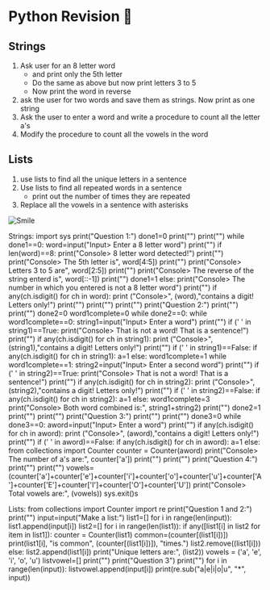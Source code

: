 # Python Revision :dragon_face:
## Strings
1. Ask user for an 8 letter word 
    * and print only the 5th letter
    *  Do the same as above but now print letters 3 to 5
    *  Now print the word in reverse
1. ask the user for two words and save them as strings. Now print as one string
2. Ask the user to enter a word and write a procedure to count all the letter a's
3. Modify the procedure to count all the vowels in the word

## Lists
1. use lists to find all the unique letters in a sentence
2. Use lists to find all repeated words in a sentence
    * print out the number of times they are repeated
3. Replace all the vowels in a sentence with asterisks

![Smile](http://www.kdnuggets.com/images/cartoon-deep-learning-2nd-place-coffeemaker.jpg)

Strings:
import sys
print("Question 1:")
done1=0
print("")
print("")
while done1==0:
	word=input("Input> Enter a 8 letter word")
	print("")
	if len(word)==8:
		print("Console> 8 letter word detected!")
		print("")
		print("Console> The 5th letter is", word[4:5])
		print("")
		print("Console> Letters 3 to 5 are", word[2:5])
		print("")
		print("Console> The reverse of the string enterd is", word[::-1])
		print("")
		done1=1
	else:
		print("Console> The number in which you entered is not a 8 letter word")
		print("")
	if any(ch.isdigit() for ch in word):
		print ("Console>", (word),"contains a digit! Letters only!")
		print("")
print("")
print("")
print("Question 2:")
print("")
print("")
done2=0
word1complete=0
while done2==0:
	while word1complete==0:
		string1=input("Input> Enter a word")
		print("")
		if (' ' in string1)==True:
			print("Console> That is not a word! That is a sentence!")
			print("")
		if any(ch.isdigit() for ch in string1):
			print ("Console>", (string1),"contains a digit! Letters only!")
			print("")
		if (' ' in string1)==False:
			if any(ch.isdigit() for ch in string1):
				a=1
			else:
				word1complete=1
	while word1complete==1:
		string2=input("Input> Enter a second word")
		print("")
		if (' ' in string2)==True:
			print("Console> That is not a word! That is a sentence!")
			print("")
		if any(ch.isdigit() for ch in string2):
			print ("Console>", (string2),"contains a digit! Letters only!")
			print("")
		if (' ' in string2)==False:
			if any(ch.isdigit() for ch in string2):
				a=1
			else:
				word1complete=3
				print("Console> Both word combined is:", string1+string2)
				print("")
				done2=1
print("")
print("")
print("Question 3:")
print("")
print("")
done3=0
while done3==0:
	aword=input("Input> Enter a word")
	print("")
	if any(ch.isdigit() for ch in aword):
		print ("Console>", (aword),"contains a digit! Letters only!")
		print("")
	if (' ' in aword)==False:
		if any(ch.isdigit() for ch in aword):
			a=1
		else:
			from collections import Counter
			counter = Counter(aword)
			print("Console> The number of a's are:", counter['a'])
			print("")
			print("")
			print("Question 4:")
			print("")
			print("")
			vowels=(counter['a']+counter['e']+counter['i']+counter['o']+counter['u']+counter['A']+counter['E']+counter['I']+counter['O']+counter['U'])
			print("Console> Total vowels are:", (vowels))
			sys.exit()s




Lists:
from collections import Counter
import re
print("Question 1 and 2:")
print("")
input=input("Make a list:")
list1=[]
for i in range(len(input)):
	list1.append(input[i])
list2=[]
for i in range(len(list1)):
	if any([list1[i] in list2 for item in list1]):
		counter = Counter(list1)
		common=(counter[(list1[i])])
		print(list1[i], "is common", (counter[(list1[i])]), "times.")
		list2.remove((list1[i]))
	else:
		list2.append(list1[i])
print("Unique letters are:", (list2))
vowels = ('a', 'e', 'i', 'o', 'u')
listvowel=[]
print("")
print("Question 3")
print("")
for i in range(len(input)):
	listvowel.append(input[i])
print(re.sub("a|e|i|o|u", "*", input))






